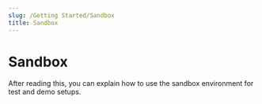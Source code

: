 ```yaml
---
slug: /Getting Started/Sandbox
title: Sandbox
---
```

# Sandbox

After reading this, you can explain how to use the sandbox environment for test and demo setups.
